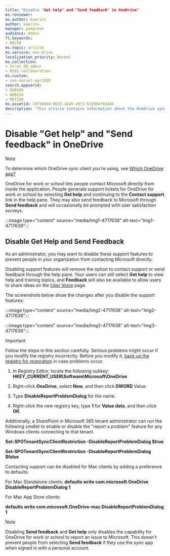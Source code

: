 ```yaml
---
title: "Disable "Get help" and "Send feedback" in OneDrive"
ms.reviewer: 
ms.author: kaarins
author: kaarins
manager: pamgreen
audience: Admin
f1.keywords:
- NOCSH
ms.topic: article
ms.service: one-drive
localization_priority: Normal
ms.collection: 
- Strat_OD_admin
- M365-collaboration
ms.custom:
- seo-marvel-apr2020
search.appverid:
- ODB160
- ODB150
- MET150
ms.assetid: 7d7168dd-9015-4245-a971-61b504f834d6
description: "This article contains information about the OneDrive sync app (onedrive.exe) when used for OneDrive for work or school in Microsoft 365 Business or Microsoft 365 Apps for business (when people sign in with a work or school account)."
---
```


# Disable "Get help" and "Send feedback" in OneDrive

> [!NOTE]
> To determine which OneDrive sync client you're using, see  [Which OneDrive app?](https://support.microsoft.com/en-us/office/which-onedrive-app-19246eae-8a51-490a-8d97-a645c151f2ba)

OneDrive for work or school lets people contact Microsoft directly from inside the application. People generate support tickets for OneDrive for work or school by selecting **Get help** and continuing to the **Contact support** link in the help pane. They may also send feedback to Microsoft through **Send feedback** and will occasionally be prompted with user satisfaction surveys.

:::image type="content" source="media/Img1-4717638" alt-text="Img1-4717638":::

## Disable Get Help and Send Feedback
As an administrator, you may want to disable these support features to prevent people in your organization from contacting Microsoft directly.

Disabling support features will remove the option to contact support or send feedback through the help pane. Your users can still select **Get help** to view help and training topics, and **Feedback** will also be available to allow users to share ideas on the [User Voice](https://onedrive.uservoice.com/) page.

The screenshots below show the changes after you disable the support features: 

:::image type="content" source="media/Img2-4717638" alt-text="Img2-4717638":::

:::image type="content" source="media/Img3-4717638" alt-text="Img3-4717638":::

> [!IMPORTANT]
> Follow the steps in this section carefully. Serious problems might occur if you modify the registry incorrectly. Before you modify it, [back up the registry for restoration](https://support.microsoft.com/help/322756/how-to-back-up-and-restore-the-registry-in-windows) in case problems occur.

1. In Registry Editor, locate the following subkey: **HKEY_CURRENT_USER\Software\Microsoft\OneDrive**

2. Right-click **OneDrive**, select **New**, and then click **DWORD** Value.

3. Type **DisableReportProblemDialog** for the name.

4. Right-click the new registry key, type **1** for **Value data**, and then click **OK**.

Additionally, a SharePoint in Microsoft 365 tenant administrator can run the following cmdlet to enable or disable the "report a problem" feature for any Windows clients connecting to that tenant.

**Set-SPOTenantSyncClientRestriction -DisableReportProblemDialog $true**

**Set-SPOTenantSyncClientRestriction -DisableReportProblemDialog $false**

Contacting support can be disabled for Mac clients by adding a preference to defaults:

For Mac Standalone clients:
**defaults write com.microsoft.OneDrive DisableReportProblemDialog 1**

For Mac App Store clients:

**defaults write com.microsoft.OneDrive-mac DisableReportProblemDialog 1**

> [!NOTE]
> Disabling **Send feedback** and **Get help** only disables the capability for OneDrive for work or school to report an issue to Microsoft. This doesn't prevent people from selecting **Send feedback** if they use the sync app when signed in with a personal account.

